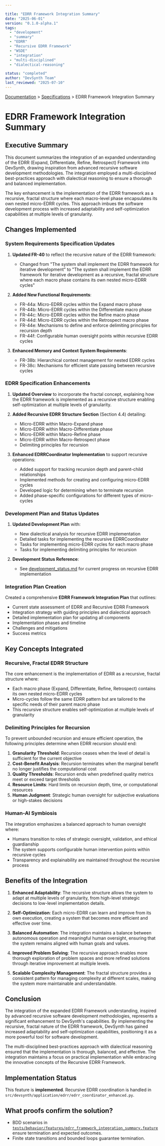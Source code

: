 ```yaml
---

title: "EDRR Framework Integration Summary"
date: "2025-06-01"
version: "0.1.0-alpha.1"
tags:
  - "development"
  - "summary"
  - "EDRR"
  - "Recursive EDRR Framework"
  - "WSDE"
  - "integration"
  - "multi-disciplined"
  - "dialectical-reasoning"

status: "completed"
author: "DevSynth Team"
last_reviewed: "2025-07-10"
---
```

<div class="breadcrumbs">
<a href="../index.md">Documentation</a> &gt; <a href="index.md">Specifications</a> &gt; EDRR Framework Integration Summary
</div>

# EDRR Framework Integration Summary

## Executive Summary

This document summarizes the integration of an expanded understanding of the EDRR (Expand, Differentiate, Refine, Retrospect) Framework into DevSynth, drawing inspiration from advanced recursive software development methodologies. The integration employed a multi-disciplined best-practices approach with dialectical reasoning to ensure a thorough and balanced implementation.

The key enhancement is the implementation of the EDRR framework as a recursive, fractal structure where each macro-level phase encapsulates its own nested micro-EDRR cycles. This approach imbues the software development process with increased adaptability and self-optimization capabilities at multiple levels of granularity.

## Changes Implemented

### System Requirements Specification Updates

1. **Updated FR-40** to reflect the recursive nature of the EDRR framework:
   - Changed from "The system shall implement the EDRR framework for iterative development" to "The system shall implement the EDRR framework for iterative development as a recursive, fractal structure where each macro phase contains its own nested micro-EDRR cycles"

2. **Added New Functional Requirements**:
   - FR-44a: Micro-EDRR cycles within the Expand macro phase
   - FR-44b: Micro-EDRR cycles within the Differentiate macro phase
   - FR-44c: Micro-EDRR cycles within the Refine macro phase
   - FR-44d: Micro-EDRR cycles within the Retrospect macro phase
   - FR-44e: Mechanisms to define and enforce delimiting principles for recursion depth
   - FR-44f: Configurable human oversight points within recursive EDRR cycles

3. **Enhanced Memory and Context System Requirements**:
   - FR-38b: Hierarchical context management for nested EDRR cycles
   - FR-38c: Mechanisms for efficient state passing between recursive cycles


### EDRR Specification Enhancements

1. **Updated Overview** to incorporate the fractal concept, explaining how the EDRR framework is implemented as a recursive structure enabling self-optimization at multiple levels of granularity.

2. **Added Recursive EDRR Structure Section** (Section 4.4) detailing:
   - Micro-EDRR within Macro-Expand phase
   - Micro-EDRR within Macro-Differentiate phase
   - Micro-EDRR within Macro-Refine phase
   - Micro-EDRR within Macro-Retrospect phase
   - Delimiting principles for recursion

3. **Enhanced EDRRCoordinator Implementation** to support recursive operations:
   - Added support for tracking recursion depth and parent-child relationships
   - Implemented methods for creating and configuring micro-EDRR cycles
   - Developed logic for determining when to terminate recursion
   - Added phase-specific configurations for different types of micro-cycles


### Development Plan and Status Updates

1. **Updated Development Plan** with:
   - New dialectical analysis for recursive EDRR implementation
   - Detailed tasks for implementing the recursive EDRRCoordinator
   - Tasks for implementing micro-EDRR cycles for each macro phase
   - Tasks for implementing delimiting principles for recursion

2. **Development Status Reference**:
   - See [development_status.md](../roadmap/development_status.md) for current progress on recursive EDRR implementation


### Integration Plan Creation

Created a comprehensive **EDRR Framework Integration Plan** that outlines:

- Current state assessment of EDRR and Recursive EDRR Framework
- Integration strategy with guiding principles and dialectical approach
- Detailed implementation plan for updating all components
- Implementation phases and timeline
- Challenges and mitigations
- Success metrics


## Key Concepts Integrated

### Recursive, Fractal EDRR Structure

The core enhancement is the implementation of EDRR as a recursive, fractal structure where:

- Each macro phase (Expand, Differentiate, Refine, Retrospect) contains its own nested micro-EDRR cycles
- Micro-cycles follow the same EDRR pattern but are tailored to the specific needs of their parent macro phase
- This recursive structure enables self-optimization at multiple levels of granularity


### Delimiting Principles for Recursion

To prevent unbounded recursion and ensure efficient operation, the following principles determine when EDRR recursion should end:

1. **Granularity Threshold**: Recursion ceases when the level of detail is sufficient for the current objective
2. **Cost-Benefit Analysis**: Recursion terminates when the marginal benefit no longer justifies the computational cost
3. **Quality Thresholds**: Recursion ends when predefined quality metrics meet or exceed target thresholds
4. **Resource Limits**: Hard limits on recursion depth, time, or computational resources
5. **Human Judgment**: Strategic human oversight for subjective evaluations or high-stakes decisions


### Human-AI Symbiosis

The integration emphasizes a balanced approach to human oversight where:

- Humans transition to roles of strategic oversight, validation, and ethical guardianship
- The system supports configurable human intervention points within recursive cycles
- Transparency and explainability are maintained throughout the recursive process


## Benefits of the Integration

1. **Enhanced Adaptability**: The recursive structure allows the system to adapt at multiple levels of granularity, from high-level strategic decisions to low-level implementation details.

2. **Self-Optimization**: Each micro-EDRR can learn and improve from its own execution, creating a system that becomes more efficient and effective over time.

3. **Balanced Automation**: The integration maintains a balance between autonomous operation and meaningful human oversight, ensuring that the system remains aligned with human goals and values.

4. **Improved Problem Solving**: The recursive approach enables more thorough exploration of problem spaces and more refined solutions through iterative improvement at multiple levels.

5. **Scalable Complexity Management**: The fractal structure provides a consistent pattern for managing complexity at different scales, making the system more maintainable and understandable.


## Conclusion

The integration of the expanded EDRR Framework understanding, inspired by advanced recursive software development methodologies, represents a significant enhancement to DevSynth's capabilities. By implementing the recursive, fractal nature of the EDRR framework, DevSynth has gained increased adaptability and self-optimization capabilities, positioning it as a more powerful tool for software development.

The multi-disciplined best-practices approach with dialectical reasoning ensured that the implementation is thorough, balanced, and effective. The integration maintains a focus on practical implementation while embracing the innovative concepts of the Recursive EDRR Framework.
## Implementation Status

This feature is **implemented**. Recursive EDRR coordination is handled in `src/devsynth/application/edrr/edrr_coordinator_enhanced.py`.

## What proofs confirm the solution?
- BDD scenarios in [`tests/behavior/features/edrr_framework_integration_summary.feature`](../../tests/behavior/features/edrr_framework_integration_summary.feature) ensure termination and expected outcomes.
- Finite state transitions and bounded loops guarantee termination.
